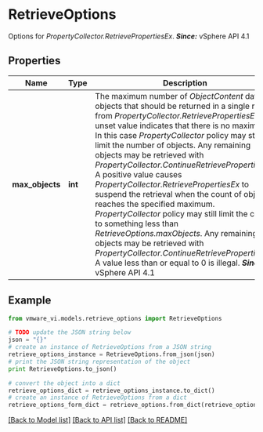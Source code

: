 # RetrieveOptions

Options for *PropertyCollector.RetrievePropertiesEx*.  ***Since:*** vSphere API 4.1 

## Properties
Name | Type | Description | Notes
------------ | ------------- | ------------- | -------------
**max_objects** | **int** | The maximum number of *ObjectContent* data objects that should be returned in a single result from *PropertyCollector.RetrievePropertiesEx*.  An unset value indicates that there is no maximum. In this case *PropertyCollector* policy may still limit the number of objects. Any remaining objects may be retrieved with *PropertyCollector.ContinueRetrievePropertiesEx*.  A positive value causes *PropertyCollector.RetrievePropertiesEx* to suspend the retrieval when the count of objects reaches the specified maximum. *PropertyCollector* policy may still limit the count to something less than *RetrieveOptions.maxObjects*. Any remaining objects may be retrieved with *PropertyCollector.ContinueRetrievePropertiesEx*.  A value less than or equal to 0 is illegal.  ***Since:*** vSphere API 4.1  | [optional] 

## Example

```python
from vmware_vi.models.retrieve_options import RetrieveOptions

# TODO update the JSON string below
json = "{}"
# create an instance of RetrieveOptions from a JSON string
retrieve_options_instance = RetrieveOptions.from_json(json)
# print the JSON string representation of the object
print RetrieveOptions.to_json()

# convert the object into a dict
retrieve_options_dict = retrieve_options_instance.to_dict()
# create an instance of RetrieveOptions from a dict
retrieve_options_form_dict = retrieve_options.from_dict(retrieve_options_dict)
```
[[Back to Model list]](../README.md#documentation-for-models) [[Back to API list]](../README.md#documentation-for-api-endpoints) [[Back to README]](../README.md)



